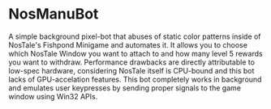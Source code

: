 # NosManuBot
A simple background pixel-bot that abuses of static color patterns inside of NosTale's Fishpond Minigame and automates it.
It allows you to choose which NosTale Window you want to attach to and how many level 5 rewards you want to withdraw.
Performance drawbacks are directly attributable to low-spec hardware, considering NosTale itself is CPU-bound and this bot lacks of GPU-accelation features.
This bot completely works in background and emulates user keypresses by sending proper signals to the game window using Win32 APIs.
